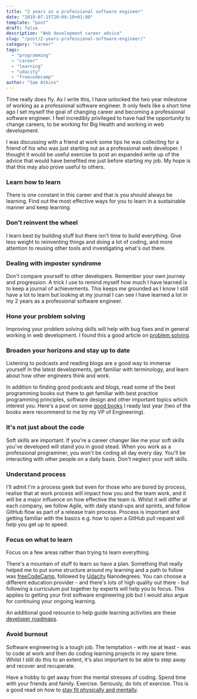 ```yaml
---
title: "2 years as a professional software engineer"
date: "2019-07-15T20:09:10+01:00"
template: "post"
draft: false
description: "Web development career advice"
slug: "/post/2-years-professional-software-engineer/"
category: "career"
tags:
  - "programming"
  - "career"
  - "learning"
  - "udacity"
  - "freecodecamp"
author: "Sam Atkins"
---
```

Time really does fly. As I write this, I have unlocked the two year milestone of working as a professional software engineer. It only feels like a short time ago I set myself the goal of changing career and becoming a professional software engineer.  I feel incredibly privileged to have had the opportunity to change careers, to be working for Big Health and working in web development.

I was discussing with a friend at work some tips he was collecting for a friend of his who was just starting out as a professional web developer. I thought it would be useful exercise to post an expanded write up of the advice that would have benefited me just before starting my job. My hope is that this may also prove useful to others.

### Learn how to learn

There is one constant in this career and that is you should always be learning. Find out the most effective ways for you to learn in a sustainable manner and keep learning.

### Don't reinvent the wheel

I learn best by building stuff but there isn't time to build everything. Give less weight to reinventing things and doing a lot of coding, and more attention to reusing other tools and investigating what's out there.

### Dealing with imposter syndrome

Don't compare yourself to other developers. Remember your own journey and progression. A trick I use to remind myself how much I have learned is to keep a journal of achievements. This keeps me grounded as I know I still have a lot to learn but looking at my journal I can see I have learned a lot in my 2 years as a professional software engineer.

### Hone your problem solving

Improving your problem solving skills will help with bug fixes and in general working in web development.  I found this a good article on [problem solving](https://dev.to/aspittel/moving-past-tutorials-8-tips-for-problem-solving-3e0p).

### Broaden your horizons and stay up to date

Listening to podcasts and reading blogs are a good way to immerse yourself in the latest developments, get familiar with terminology, and learn about how other engineers think and work.

In addition to finding good podcasts and blogs, read some of the best programming books out there to get familiar with best practice programming principles, software design and other important topics which interest you. Here's a post on some [good books](https://www.samatkins.me/post/recommended-programming-books/) I ready last year (two of the books were recommend to me by my VP of Engineering).

### It's not just about the code

Soft skills are important. If you're a career changer like me your soft skills you've developed will stand you in good stead. When you work as a professional programmer, you won't be coding all day every day. You'll be interacting with other people on a daily basis. Don't neglect your soft skills.

### Understand process

I'll admit I'm a process geek but even for those who are bored by process, realise that at work process will impact how you and the team work, and it will be a major influence on how effective the team is. Whilst it will differ at each company, we follow Agile, with daily stand-ups and sprints, and follow GitHub flow as part of a release train process. Process is important and getting familiar with the basics e.g. how to open a GitHub pull request will help you get up to speed.

### Focus on what to learn

Focus on a few areas rather than trying to learn everything.

There's a mountain of stuff to learn so have a plan. Something that really helped me to put some structure around my learning and a path to follow was [freeCodeCamp](https://www.freecodecamp.org), followed by [Udacity](https://udacity.com) Nanodegrees. You can choose a different education provider - and there's lots of high quality out there - but following a curriculum put together by experts will help you to focus. This applies to getting your first software engineering job but I would also argue for continuing your ongoing learning.

An additional good resource to help guide learning activities are these [developer roadmaps](https://github.com/kamranahmedse/developer-roadmap).

### Avoid burnout

Software engineering is a tough job. The temptation - with me at least - was to code at work and then do coding learning projects in my spare time. Whilst I still do this to an extent, it's also important to be able to step away and recover and recuperate.

Have a hobby to get away from the mental stresses of coding. Spend time with your friends and family. Exercise. Seriously, do lots of exercise. This is a good read on how to [stay fit physically and mentally](https://dev.to/ilonacodes/how-to-stay-fit-physically-and-mentally-and-keep-coding-5a4p).
